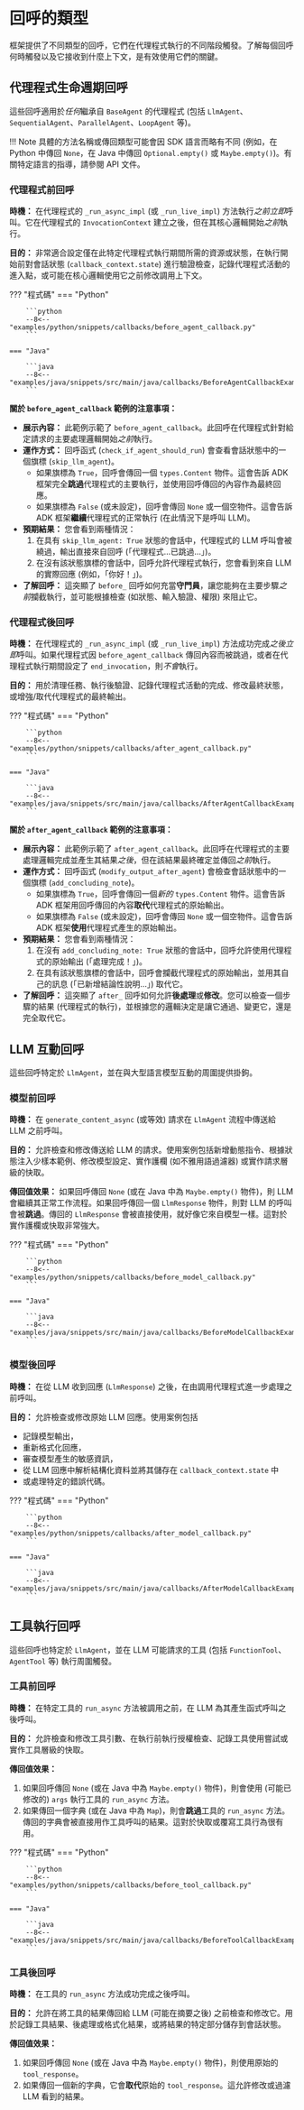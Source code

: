 # 回呼的類型

框架提供了不同類型的回呼，它們在代理程式執行的不同階段觸發。了解每個回呼何時觸發以及它接收到什麼上下文，是有效使用它們的關鍵。

## 代理程式生命週期回呼

這些回呼適用於*任何*繼承自 `BaseAgent` 的代理程式 (包括 `LlmAgent`、`SequentialAgent`、`ParallelAgent`、`LoopAgent` 等)。

!!! Note
    具體的方法名稱或傳回類型可能會因 SDK 語言而略有不同 (例如，在 Python 中傳回 `None`，在 Java 中傳回 `Optional.empty()` 或 `Maybe.empty()`)。有關特定語言的指導，請參閱 API 文件。

### 代理程式前回呼

**時機：** 在代理程式的 `_run_async_impl` (或 `_run_live_impl`) 方法執行*之前立即*呼叫。它在代理程式的 `InvocationContext` 建立之後，但在其核心邏輯開始*之前*執行。

**目的：** 非常適合設定僅在此特定代理程式執行期間所需的資源或狀態，在執行開始前對會話狀態 (`callback_context.state`) 進行驗證檢查，記錄代理程式活動的進入點，或可能在核心邏輯使用它之前修改調用上下文。


??? "程式碼"
    === "Python"
    
        ```python
        --8<-- "examples/python/snippets/callbacks/before_agent_callback.py"
        ```
    
    === "Java"
    
        ```java
        --8<-- "examples/java/snippets/src/main/java/callbacks/BeforeAgentCallbackExample.java:init"
        ```


**關於 `before_agent_callback` 範例的注意事項：**

* **展示內容：** 此範例示範了 `before_agent_callback`。此回呼在代理程式針對給定請求的主要處理邏輯開始*之前*執行。
* **運作方式：** 回呼函式 (`check_if_agent_should_run`) 會查看會話狀態中的一個旗標 (`skip_llm_agent`)。
    * 如果旗標為 `True`，回呼會傳回一個 `types.Content` 物件。這會告訴 ADK 框架完全**跳過**代理程式的主要執行，並使用回呼傳回的內容作為最終回應。
    * 如果旗標為 `False` (或未設定)，回呼會傳回 `None` 或一個空物件。這會告訴 ADK 框架**繼續**代理程式的正常執行 (在此情況下是呼叫 LLM)。
* **預期結果：** 您會看到兩種情況：
    1. 在具有 `skip_llm_agent: True` 狀態的會話中，代理程式的 LLM 呼叫會被繞過，輸出直接來自回呼 (「代理程式...已跳過...」)。
    2. 在沒有該狀態旗標的會話中，回呼允許代理程式執行，您會看到來自 LLM 的實際回應 (例如，「你好！」)。
* **了解回呼：** 這突顯了 `before_` 回呼如何充當**守門員**，讓您能夠在主要步驟*之前*攔截執行，並可能根據檢查 (如狀態、輸入驗證、權限) 來阻止它。


### 代理程式後回呼

**時機：** 在代理程式的 `_run_async_impl` (或 `_run_live_impl`) 方法成功完成*之後立即*呼叫。如果代理程式因 `before_agent_callback` 傳回內容而被跳過，或者在代理程式執行期間設定了 `end_invocation`，則*不會*執行。

**目的：** 用於清理任務、執行後驗證、記錄代理程式活動的完成、修改最終狀態，或增強/取代代理程式的最終輸出。

??? "程式碼"
    === "Python"
    
        ```python
        --8<-- "examples/python/snippets/callbacks/after_agent_callback.py"
        ```
    
    === "Java"
    
        ```java
        --8<-- "examples/java/snippets/src/main/java/callbacks/AfterAgentCallbackExample.java:init"
        ```


**關於 `after_agent_callback` 範例的注意事項：**

* **展示內容：** 此範例示範了 `after_agent_callback`。此回呼在代理程式的主要處理邏輯完成並產生其結果*之後*，但在該結果最終確定並傳回*之前*執行。
* **運作方式：** 回呼函式 (`modify_output_after_agent`) 會檢查會話狀態中的一個旗標 (`add_concluding_note`)。
    * 如果旗標為 `True`，回呼會傳回一個*新的* `types.Content` 物件。這會告訴 ADK 框架用回呼傳回的內容**取代**代理程式的原始輸出。
    * 如果旗標為 `False` (或未設定)，回呼會傳回 `None` 或一個空物件。這會告訴 ADK 框架**使用**代理程式產生的原始輸出。
*   **預期結果：** 您會看到兩種情況：
    1. 在沒有 `add_concluding_note: True` 狀態的會話中，回呼允許使用代理程式的原始輸出 (「處理完成！」)。
    2. 在具有該狀態旗標的會話中，回呼會攔截代理程式的原始輸出，並用其自己的訊息 (「已新增結論性說明...」) 取代它。
* **了解回呼：** 這突顯了 `after_` 回呼如何允許**後處理**或**修改**。您可以檢查一個步驟的結果 (代理程式的執行)，並根據您的邏輯決定是讓它通過、變更它，還是完全取代它。

## LLM 互動回呼

這些回呼特定於 `LlmAgent`，並在與大型語言模型互動的周圍提供掛鉤。

### 模型前回呼

**時機：** 在 `generate_content_async` (或等效) 請求在 `LlmAgent` 流程中傳送給 LLM 之前呼叫。

**目的：** 允許檢查和修改傳送給 LLM 的請求。使用案例包括新增動態指令、根據狀態注入少樣本範例、修改模型設定、實作護欄 (如不雅用語過濾器) 或實作請求層級的快取。

**傳回值效果：**
如果回呼傳回 `None` (或在 Java 中為 `Maybe.empty()` 物件)，則 LLM 會繼續其正常工作流程。如果回呼傳回一個 `LlmResponse` 物件，則對 LLM 的呼叫會被**跳過**。傳回的 `LlmResponse` 會被直接使用，就好像它來自模型一樣。這對於實作護欄或快取非常強大。

??? "程式碼"
    === "Python"
    
        ```python
        --8<-- "examples/python/snippets/callbacks/before_model_callback.py"
        ```
    
    === "Java"
    
        ```java
        --8<-- "examples/java/snippets/src/main/java/callbacks/BeforeModelCallbackExample.java:init"
        ```

### 模型後回呼

**時機：** 在從 LLM 收到回應 (`LlmResponse`) 之後，在由調用代理程式進一步處理之前呼叫。

**目的：** 允許檢查或修改原始 LLM 回應。使用案例包括

* 記錄模型輸出，
* 重新格式化回應，
* 審查模型產生的敏感資訊，
* 從 LLM 回應中解析結構化資料並將其儲存在 `callback_context.state` 中
* 或處理特定的錯誤代碼。

??? "程式碼"
    === "Python"
    
        ```python
        --8<-- "examples/python/snippets/callbacks/after_model_callback.py"
        ```
    
    === "Java"
    
        ```java
        --8<-- "examples/java/snippets/src/main/java/callbacks/AfterModelCallbackExample.java:init"
        ```

## 工具執行回呼

這些回呼也特定於 `LlmAgent`，並在 LLM 可能請求的工具 (包括 `FunctionTool`、`AgentTool` 等) 執行周圍觸發。

### 工具前回呼

**時機：** 在特定工具的 `run_async` 方法被調用之前，在 LLM 為其產生函式呼叫之後呼叫。

**目的：** 允許檢查和修改工具引數、在執行前執行授權檢查、記錄工具使用嘗試或實作工具層級的快取。

**傳回值效果：**

1. 如果回呼傳回 `None` (或在 Java 中為 `Maybe.empty()` 物件)，則會使用 (可能已修改的) `args` 執行工具的 `run_async` 方法。
2. 如果傳回一個字典 (或在 Java 中為 `Map`)，則會**跳過**工具的 `run_async` 方法。傳回的字典會被直接用作工具呼叫的結果。這對於快取或覆寫工具行為很有用。


??? "程式碼"
    === "Python"
    
        ```python
        --8<-- "examples/python/snippets/callbacks/before_tool_callback.py"
        ```
    
    === "Java"
    
        ```java
        --8<-- "examples/java/snippets/src/main/java/callbacks/BeforeToolCallbackExample.java:init"
        ```



### 工具後回呼

**時機：** 在工具的 `run_async` 方法成功完成之後呼叫。

**目的：** 允許在將工具的結果傳回給 LLM (可能在摘要之後) 之前檢查和修改它。用於記錄工具結果、後處理或格式化結果，或將結果的特定部分儲存到會話狀態。

**傳回值效果：**

1. 如果回呼傳回 `None` (或在 Java 中為 `Maybe.empty()` 物件)，則使用原始的 `tool_response`。
2. 如果傳回一個新的字典，它會**取代**原始的 `tool_response`。這允許修改或過濾 LLM 看到的結果。